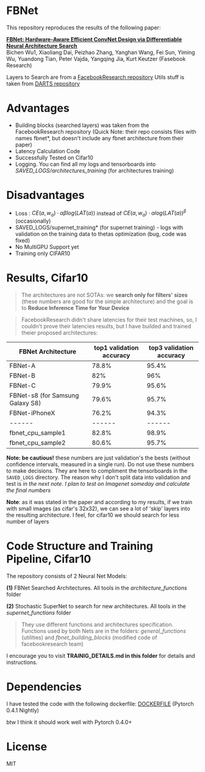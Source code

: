 # **FBNet**

This repository reproduces the results of the following paper:

[**FBNet: Hardware-Aware Efficient ConvNet Design via Differentiable Neural Architecture Search**](https://arxiv.org/pdf/1812.03443.pdf)  
Bichen Wu1, Xiaoliang Dai, Peizhao Zhang, Yanghan Wang, Fei Sun, Yiming Wu, Yuandong Tian, Peter Vajda, Yangqing Jia, Kurt Keutzer (Fasebook Research)

Layers to Search are from a [FacebookResearch repository](https://github.com/facebookresearch/maskrcnn-benchmark/tree/master/maskrcnn_benchmark/modeling/backbone)
Utils stuff is taken from [DARTS repository](https://github.com/quark0/darts/blob/master/cnn/utils.py)

# Advantages

* Building blocks (searched layers) was taken from the FacebookResearch repository
(Quick Note: their repo consists files with names fbnet*, but doesn't include any fbnet architecture from their paper)
* Latency Calculation Code
* Successfully Tested on Cifar10
* Logging. You can find all my logs and tensorboards into  *SAVED_LOGS/architectures_training* (for architectures training)

# Disadvantages
* Loss : $CE(a, w_a) · α β log(LAT(a))$  instead of $CE(a, w_a) · α log(LAT(a))^β$ (occasionally)
* SAVED_LOGS/supernet_training* (for supernet training) - logs with validation on the training data to thetas optimization (bug, code was fixed) 
* No MultiGPU Support yet
* Training only CIFAR10

# Results, Cifar10

> The architectures are not SOTAs: we **search only for filters' sizes** (these numbers are good for the simple architecture) and the goal is to **Reduce Inference Time for Your Device**

> FacebookResearch didn't share latencies for their test machines, so, I couldn't prove their latencies results, but I have builded and trained theier proposed architectures:

| FBNet Architecture | **top1** validation accuracy | **top3** validation accuracy | 
| ------ | ------ | ------ |
| FBNet-A | 78.8% | 95.4% |
| FBNet-B | 82% | 96% |
| FBNet-C | 79.9% | 95.6% |
| FBNet-s8 (for Samsung Galaxy S8) | 79.6% | 95.7% |
| FBNet-iPhoneX | 76.2% | 94.3% |
| ------ | ------ | ------ |
| fbnet_cpu_sample1 | 82.8% | 98.9% |
| fbnet_cpu_sample2 | 80.6% | 95.7% |

**Note: be cautious!** these numbers are just validation's the bests (without confidence intervals, measured in a single run). Do not use these numbers to make decisions. They are here to compliment the tensorboards in the `SAVED_LOGS` directory. The reason why I don't split data into validation and test is *in the next note*. *I plan to test on Imagenet someday and calculate the final numbers*

**Note**: as it was stated in the paper and according to my results, if we train with small images (as cifar's 32x32), we can see a lot of 'skip' layers into the resulting architecture. I feel, for cifar10 we should search for less number of layers

# Code Structure and Training Pipeline, Cifar10

The repository consists of 2 Neural Net Models:

**(1)** FBNet Searched Architectures. All tools in the *architecture_functions* folder

**(2)** Stochastic SuperNet to search for new architectures. All tools in the *supernet_functions* folder

> They use different functions and architectures specification. Functions used by both Nets are in the folders: *general_functions* (utilities) and *fbnet_building_blocks* (modified code of facebookresearch team)

I encourage you to visit **TRAINIG_DETAILS.md in this folder** for details and instructions.

# Dependencies

I have tested the code with the following dockerfile: [DOCKERFILE](https://github.com/facebookresearch/maskrcnn-benchmark/blob/master/docker/Dockerfile) (Pytorch 0.4.1 Nightly)

btw I think it should work well with Pytorch 0.4.0+

# License

MIT
